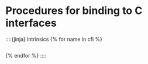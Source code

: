 # Procedures for binding to C interfaces

::::{jinja} intrinsics
{% for name in cfi %}
```{include} _pages/{{ name }}.md
```
{% endfor %}
::::
